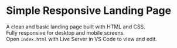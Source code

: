# Simple Responsive Landing Page
A clean and basic landing page built with HTML and CSS.  
Fully responsive for desktop and mobile screens.  
Open `index.html` with Live Server in VS Code to view and edit.
